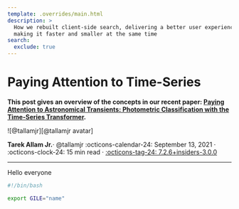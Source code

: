 ```yaml
---
template: .overrides/main.html
description: >
  How we rebuilt client-side search, delivering a better user experience while
  making it faster and smaller at the same time
search:
  exclude: true
---
```


# Paying Attention to Time-Series

__This post gives an overview of the concepts in our recent paper: [Paying Attention to Astronomical
Transients: Photometric Classification with the Time-Series
Transformer](https://arxiv.org/pdf/2105.06178.pdf).__

<aside class="mdx-author" markdown>
![@tallamjr][@tallamjr avatar]

<span>__Tarek Allam Jr.__· @tallamjr</span>
<span>
:octicons-calendar-24: September 13, 2021 ·
:octicons-clock-24: 15 min read ·
[:octicons-tag-24: 7.2.6+insiders-3.0.0][insiders-3.0.0]
</span>
</aside>

  [@tallamjr avatar]: https://avatars.githubusercontent.com/tallamjr
  [insiders-3.0.0]: ../../insiders/changelog.md#3.0.0

---

Hello everyone



```bash
#!/bin/bash

export GILE="name"
```
